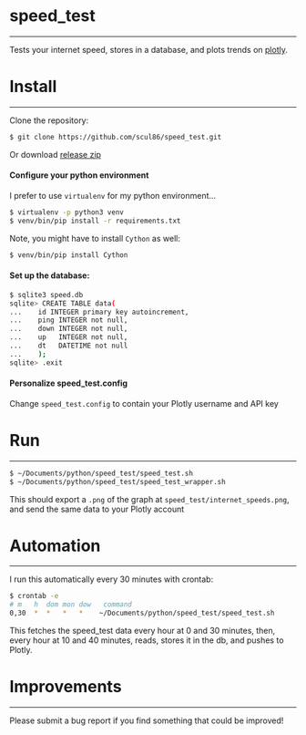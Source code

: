 # speed_test
---
Tests your internet speed, stores in a database, and plots trends on [plotly](https://plot.ly).

# Install
---
Clone the repository:
```sh
$ git clone https://github.com/scul86/speed_test.git
```
Or download [release zip](https://github.com/scul86/speed_test/releases)

#### Configure your python environment
I prefer to use `virtualenv` for my python environment...
```sh
$ virtualenv -p python3 venv
$ venv/bin/pip install -r requirements.txt
```
Note, you might have to install `Cython` as well:
```sh
$ venv/bin/pip install Cython
```

#### Set up the database:
```sh
$ sqlite3 speed.db
sqlite> CREATE TABLE data(
...    id INTEGER primary key autoincrement,
...    ping INTEGER not null,
...    down INTEGER not null,
...    up   INTEGER not null,
...    dt   DATETIME not null
...    );
sqlite> .exit
```

#### Personalize speed_test.config
Change `speed_test.config` to contain your Plotly username and API key

# Run
---
```sh
$ ~/Documents/python/speed_test/speed_test.sh
$ ~/Documents/python/speed_test/speed_test_wrapper.sh
```
This should export a `.png` of the graph at `speed_test/internet_speeds.png`, and send the same data to your Plotly account

# Automation
---
I run this automatically every 30 minutes with crontab:
```sh
$ crontab -e
# m   h  dom mon dow   command
0,30  *  *   *   *    ~/Documents/python/speed_test/speed_test.sh
```
This fetches the speed_test data every hour at 0 and 30 minutes, then, every hour at 10 and 40 minutes, reads, stores it in the db, and pushes to Plotly.

# Improvements
---
Please submit a bug report if you find something that could be improved!
